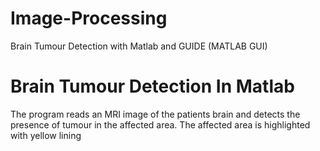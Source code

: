 # Image-Processing
Brain Tumour Detection with Matlab and GUIDE (MATLAB GUI)
<h1>Brain Tumour Detection In Matlab</h1>
<body>The program reads an MRI image of the patients brain and detects the presence of tumour in the affected area.
The affected area is highlighted with yellow lining</body>
